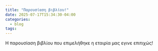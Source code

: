 ```yaml
---
title: "Παρουσίαση βιβλίου!"
date: 2025-07-17T15:34:30-04:00
categories:
  - blog
tags:
---
```


Η παρουσίαση βιβλίου που επιμελήθηκε η εταιρία μας εγινε επιτιχώς!

